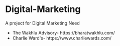 # Digital-Marketing
A project for Digital Marketing Need

<ul>
  <li>The Wakhlu Advisory- https://bharatwakhlu.com/</li>
  <li>Charlie Ward's- https://www.charliewards.com/</li>
</ul>
